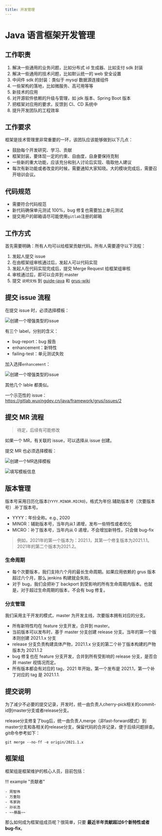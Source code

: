 ```yaml
---
title: 开发管理
---
```


# Java 语言框架开发管理

## 工作职责

1. 解决一些通用的业务问题，比如分布式 id 生成器、比如支付 sdk 封装
2. 解决一些通用的技术问题，比如默认统一的 web 安全设置
3. 中间件 sdk 的封装：类似于 mysql 数据源连接组件
4. 一些架构的落地，比如微服务、高可用等等
5. 新技术的应用
6. 对开源软件依赖的升级与管理，如 jdk 版本、Spring Boot 版本
7. 把框架对应用的要求，反馈到 CI、CD 系统中
8. 提升开发团队的工程效率

## 工作要求

框架是技术管理里非常重要的一环，该团队应该能够做到以下几点：

- 鼓励每个开发研究、学习、贡献
- 框架封装，要体现一定的约束、自由度，自身要保持克制
- 一些新的重大功能，应该充分和别人讨论后实现、吸取他人建议
- 每次有新功能或者改变的时候，需要通知大家知晓。大的模块完成后，需要召开培训会议。

## 代码规范

- 需要符合代码规范
- 新代码确保单元测试 100%，bug 修复也需要加上单元测试
- 提交用户的邮箱请尽可能使用`gitlab`注册的邮箱

## 工作方式

首先需要明确：所有人均可以给框架贡献代码。所有人需要遵守以下流程：

1. 发起人提交 issue
2. 在由框架组审核通过后，发起人可以代码实现
3. 发起人在代码实现完成后，提交 Merge Request 给框架组审核
4. 审核通过后，即可以合并到 master
5. 提交 `说明文档` 到 [guide-java](https://gitlab.wuxingdev.cn/java/framework/guide-java) 和 [grus-wiki](https://gitlab.wuxingdev.cn/java/framework/grus/wikis/home)

## 提交 issue 流程

在提交 issue 时，必须选择模板：

![创建一个增强类型的issue](../../assets/images/specs/gitlab_issue_1.png)

有三个 label，分别的含义：

- bug-report：bug 报告
- enhancement：新特性
- failing-test：单元测试失败

加入选择`enhancement`：

![创建一个增强类型的issue](../../assets/images/specs/gitlab_issue_2.png)

其他几个 lable 都类似。

一个示范性的 issue： https://gitlab.wuxingdev.cn/java/framework/grus/issues/2

## 提交 MR 流程

> 待定，后续有可能修改

如果一个 MR，有关联的 issue，可以选择从 issue 创建。

提交 MR 也必须选择模板：

![创建一个MR选择模板](../../assets/images/specs/gitlab_issue_3.png)

![填写模板信息](../../assets/images/specs/gitlab_issue_4.png)

## 版本管理

版本号采用日历化版本(`YYYY.MINOR.MICRO`)，格式为年份.辅助版本号（次要版本号）.补丁版本号。

- YYYY：年份全称。e.g., 2020
- MINOR：辅助版本号，当年内从1 递增，发布一些特性或者优化
- MICRO：补丁版本号，当年内从 0 递增，不会增加新特性，只会做 bug-fix

> 例如，2021年的第一个版本为：2021.1，其第一个修复版本为2021.1.1。2021年的第二个版本为2021.2。

### 生命周期

- 每个次要版本，我们支持六个月的最长生命周期。如果应用依赖的 grus 版本超过六个月，那么 jenkins 构建就会失败。
- 对于 bug，我们会把补丁 backport 到受影响的所有生命周期内版本。也就是，对于超过生命周期的版本，不会有 bug 修复。

### 分支管理

我们采用主干开发的模式，master 为开发主线，次要版本拥有对应的分支。

- 所有新特性均在 feature 分支开发，合并到 master。
- 当前版本可以发布时，基于 master 分支创建 release 分支。当年的第一个版本则创建 2021.1.x 分支
- release 分支负责构建具体产物，2021.1.x 分支的第二个补丁版本构建的产物版本为 2021.1.2
- bug 修复也在 feature 分支开发，合并到所有受影响的 release 分支，是否合并 master 视情况而定。
- 所有版本都会有对应的 tag，2021 年开始，第一个发布是 2021.1，第一个补丁对应的 tag 是 2021.1.1.

## 提交说明

为了减少不必要的提交记录，开发时，统一由负责人cherry-pick相关的commit-id到master分支或者release分支。

release分支修复了bug后，统一由负责人merge（非fast-forward模式）到master分支和各相关的release分支，保留代码的合并记录，便于后续问题排查。git命令参考如下：

```shell
git merge --no-ff -e origin/2021.1.x
```

## 框架组

框架组是框架维护的核心人员，目前包括：

!!! example "贡献者"
    
    - 周智伟
    - 万重阳
    - 韦家驹
    - 孙长浩
    - ~~蔡磊~~

那么如何成为框架组成员呢？很简单，只要 **最近半年贡献超过6个新特性或者bug-fix**。

